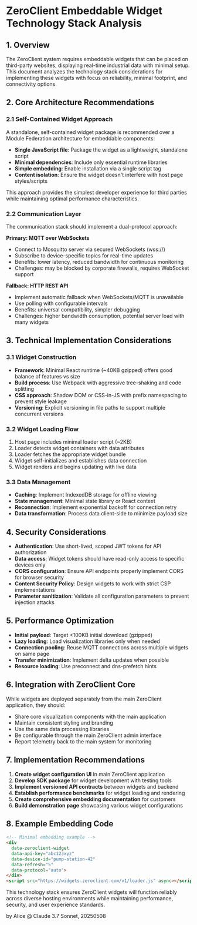 # ZeroClient Embeddable Widget Technology Stack Analysis

## 1. Overview

The ZeroClient system requires embeddable widgets that can be placed on third-party websites, displaying real-time industrial data with minimal setup. This document analyzes the technology stack considerations for implementing these widgets with focus on reliability, minimal footprint, and connectivity options.

## 2. Core Architecture Recommendations

### 2.1 Self-Contained Widget Approach

A standalone, self-contained widget package is recommended over a Module Federation architecture for embeddable components:

- **Single JavaScript file**: Package the widget as a lightweight, standalone script
- **Minimal dependencies**: Include only essential runtime libraries
- **Simple embedding**: Enable installation via a single script tag
- **Content isolation**: Ensure the widget doesn't interfere with host page styles/scripts

This approach provides the simplest developer experience for third parties while maintaining optimal performance characteristics.

### 2.2 Communication Layer

The communication stack should implement a dual-protocol approach:

**Primary: MQTT over WebSockets**
- Connect to Mosquitto server via secured WebSockets (wss://)
- Subscribe to device-specific topics for real-time updates
- Benefits: lower latency, reduced bandwidth for continuous monitoring
- Challenges: may be blocked by corporate firewalls, requires WebSocket support

**Fallback: HTTP REST API**
- Implement automatic fallback when WebSockets/MQTT is unavailable
- Use polling with configurable intervals
- Benefits: universal compatibility, simpler debugging
- Challenges: higher bandwidth consumption, potential server load with many widgets

## 3. Technical Implementation Considerations

### 3.1 Widget Construction

- **Framework**: Minimal React runtime (~40KB gzipped) offers good balance of features vs size
- **Build process**: Use Webpack with aggressive tree-shaking and code splitting
- **CSS approach**: Shadow DOM or CSS-in-JS with prefix namespacing to prevent style leakage
- **Versioning**: Explicit versioning in file paths to support multiple concurrent versions

### 3.2 Widget Loading Flow

1. Host page includes minimal loader script (~2KB)
2. Loader detects widget containers with data attributes
3. Loader fetches the appropriate widget bundle
4. Widget self-initializes and establishes data connection
5. Widget renders and begins updating with live data

### 3.3 Data Management

- **Caching**: Implement IndexedDB storage for offline viewing
- **State management**: Minimal state library or React context
- **Reconnection**: Implement exponential backoff for connection retry
- **Data transformation**: Process data client-side to minimize payload size

## 4. Security Considerations

- **Authentication**: Use short-lived, scoped JWT tokens for API authorization
- **Data access**: Widget tokens should have read-only access to specific devices only
- **CORS configuration**: Ensure API endpoints properly implement CORS for browser security
- **Content Security Policy**: Design widgets to work with strict CSP implementations
- **Parameter sanitization**: Validate all configuration parameters to prevent injection attacks

## 5. Performance Optimization

- **Initial payload**: Target <100KB initial download (gzipped)
- **Lazy loading**: Load visualization libraries only when needed
- **Connection pooling**: Reuse MQTT connections across multiple widgets on same page
- **Transfer minimization**: Implement delta updates when possible
- **Resource loading**: Use preconnect and dns-prefetch hints

## 6. Integration with ZeroClient Core

While widgets are deployed separately from the main ZeroClient application, they should:

- Share core visualization components with the main application
- Maintain consistent styling and branding
- Use the same data processing libraries
- Be configurable through the main ZeroClient admin interface
- Report telemetry back to the main system for monitoring

## 7. Implementation Recommendations

1. **Create widget configuration UI** in main ZeroClient application
2. **Develop SDK package** for widget development with testing tools
3. **Implement versioned API contracts** between widgets and backend
4. **Establish performance benchmarks** for widget loading and rendering
5. **Create comprehensive embedding documentation** for customers
6. **Build demonstration page** showcasing various widget configurations

## 8. Example Embedding Code

```html
<!-- Minimal embedding example -->
<div 
  data-zeroclient-widget 
  data-api-key="abc123xyz"
  data-device-id="pump-station-42"
  data-refresh="5"
  data-protocol="auto">
</div>
<script src="https://widgets.zeroclient.com/v1/loader.js" async></script>
```

This technology stack ensures ZeroClient widgets will function reliably across diverse hosting environments while maintaining performance, security, and user experience standards.

by Alice @ Claude 3.7 Sonnet, 20250508